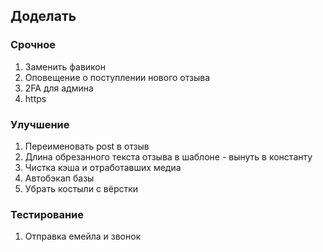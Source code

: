 ## Доделать

### Срочное
1. Заменить фавикон
2. Оповещение о поступлении нового отзыва
3. 2FA для админа
4. https

### Улучшение
1. Переименовать post в отзыв
2. Длина обрезанного текста отзыва в шаблоне - вынуть в константу
3. Чистка кэша и отработавших медиа
4. Автобэкап базы
5. Убрать костыли с вёрстки

### Тестирование
1. Отправка емейла и звонок